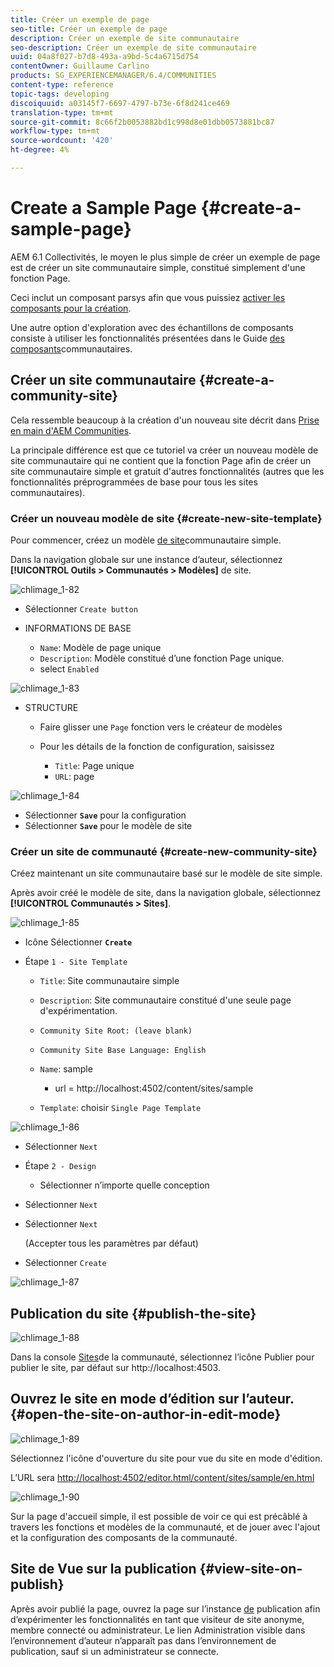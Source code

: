 ```yaml
---
title: Créer un exemple de page
seo-title: Créer un exemple de page
description: Créer un exemple de site communautaire
seo-description: Créer un exemple de site communautaire
uuid: 04a8f027-b7d8-493a-a9bd-5c4a6715d754
contentOwner: Guillaume Carlino
products: SG_EXPERIENCEMANAGER/6.4/COMMUNITIES
content-type: reference
topic-tags: developing
discoiquuid: a03145f7-6697-4797-b73e-6f8d241ce469
translation-type: tm+mt
source-git-commit: 8c66f2b0053882bd1c998d8e01dbb0573881bc87
workflow-type: tm+mt
source-wordcount: '420'
ht-degree: 4%

---
```



# Create a Sample Page {#create-a-sample-page}

AEM 6.1 Collectivités, le moyen le plus simple de créer un exemple de page est de créer un site communautaire simple, constitué simplement d&#39;une fonction Page.

Ceci inclut un composant parsys afin que vous puissiez [activer les composants pour la création](basics.md#accessing-communities-components).

Une autre option d&#39;exploration avec des échantillons de composants consiste à utiliser les fonctionnalités présentées dans le Guide [des composants](components-guide.md)communautaires.

## Créer un site communautaire {#create-a-community-site}

Cela ressemble beaucoup à la création d&#39;un nouveau site décrit dans [Prise en main d&#39;AEM Communities](getting-started.md).

La principale différence est que ce tutoriel va créer un nouveau modèle de site communautaire qui ne contient que la fonction [](functions.md#page-function) Page afin de créer un site communautaire simple et gratuit d&#39;autres fonctionnalités (autres que les fonctionnalités préprogrammées de base pour tous les sites communautaires).

### Créer un nouveau modèle de site {#create-new-site-template}

Pour commencer, créez un modèle [de site](sites.md)communautaire simple.

Dans la navigation globale sur une instance d’auteur, sélectionnez **[!UICONTROL Outils > Communautés > Modèles]** de site.

![chlimage_1-82](assets/chlimage_1-82.png)

* Sélectionner `Create button`
* INFORMATIONS DE BASE

   * `Name`: Modèle de page unique
   * `Description`: Modèle constitué d’une fonction Page unique.
   * select `Enabled`

![chlimage_1-83](assets/chlimage_1-83.png)

* STRUCTURE

   * Faire glisser une `Page` fonction vers le créateur de modèles
   * Pour les détails de la fonction de configuration, saisissez

      * `Title`: Page unique
      * `URL`: page

![chlimage_1-84](assets/chlimage_1-84.png)

* Sélectionner **`Save`** pour la configuration
* Sélectionner **`Save`** pour le modèle de site

### Créer un site de communauté {#create-new-community-site}

Créez maintenant un site communautaire basé sur le modèle de site simple.

Après avoir créé le modèle de site, dans la navigation globale, sélectionnez **[!UICONTROL Communautés > Sites]**.

![chlimage_1-85](assets/chlimage_1-85.png)

* Icône Sélectionner **`Create`**

* Étape `1 - Site Template`

   * `Title`: Site communautaire simple
   * `Description`: Site communautaire constitué d&#39;une seule page d&#39;expérimentation.
   * `Community Site Root: (leave blank)`
   * `Community Site Base Language: English`
   * `Name`: sample

      * url = http://localhost:4502/content/sites/sample
   * `Template`: choisir `Single Page Template`


![chlimage_1-86](assets/chlimage_1-86.png)

* Sélectionner `Next`
* Étape `2 - Design`

   * Sélectionner n’importe quelle conception

* Sélectionner `Next`
* Sélectionner `Next`

   (Accepter tous les paramètres par défaut)

* Sélectionner `Create`

![chlimage_1-87](assets/chlimage_1-87.png)

## Publication du site {#publish-the-site}

![chlimage_1-88](assets/chlimage_1-88.png)

Dans la console [Sites](sites-console.md)de la communauté, sélectionnez l’icône Publier pour publier le site, par défaut sur http://localhost:4503.

## Ouvrez le site en mode d’édition sur l’auteur. {#open-the-site-on-author-in-edit-mode}

![chlimage_1-89](assets/chlimage_1-89.png)

Sélectionnez l&#39;icône d&#39;ouverture du site pour vue du site en mode d&#39;édition.

L’URL sera [http://localhost:4502/editor.html/content/sites/sample/en.html](http://localhost:4502/editor.html/content/sites/sample/en.html)

![chlimage_1-90](assets/chlimage_1-90.png)

Sur la page d&#39;accueil simple, il est possible de voir ce qui est précâblé à travers les fonctions et modèles de la communauté, et de jouer avec l&#39;ajout et la configuration des composants de la communauté.

## Site de Vue sur la publication {#view-site-on-publish}

Après avoir publié la page, ouvrez la page sur l’instance [de](http://localhost:4503/content/sites/sample/en.html) publication afin d’expérimenter les fonctionnalités en tant que visiteur de site anonyme, membre connecté ou administrateur. Le lien Administration visible dans l’environnement d’auteur n’apparaît pas dans l’environnement de publication, sauf si un administrateur se connecte.
